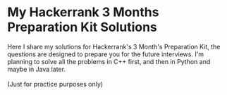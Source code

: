 # My Hackerrank 3 Months Preparation Kit Solutions
Here I share my solutions for Hackerrank's 3 Month's Preparation Kit, the questions are designed to prepare you for the future interviews. I'm planning to solve all the problems in C++ first, and then in Python and maybe in Java later.</br>
</br>
(Just for practice purposes only)
